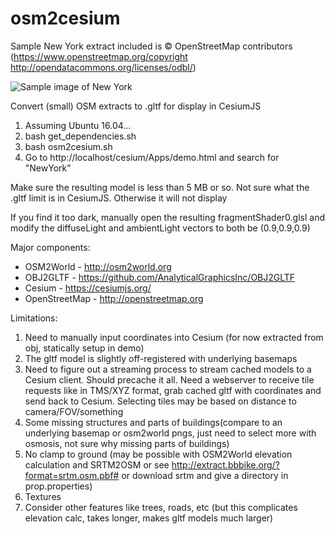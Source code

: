 # osm2cesium

Sample New York extract included is © OpenStreetMap contributors (https://www.openstreetmap.org/copyright http://opendatacommons.org/licenses/odbl/)

![Sample image of New York](https://raw.githubusercontent.com/stirringhalo/osm2cesium/master/sample2.png)

Convert (small) OSM extracts to .gltf for display in CesiumJS

1. Assuming Ubuntu 16.04...
2. bash get_dependencies.sh
3. bash osm2cesium.sh
4. Go to http://localhost/cesium/Apps/demo.html and search for "NewYork"

Make sure the resulting model is less than 5 MB or so. Not sure what the .gltf limit is in CesiumJS. Otherwise it will not display

If you find it too dark, manually open the resulting fragmentShader0.glsl and modify the diffuseLight and ambientLight vectors to both be (0.9,0.9,0.9)

Major components:

* OSM2World - http://osm2world.org
* OBJ2GLTF - https://github.com/AnalyticalGraphicsInc/OBJ2GLTF
* Cesium - https://cesiumjs.org/
* OpenStreetMap - http://openstreetmap.org

Limitations:

1. Need to manually input coordinates into Cesium (for now extracted from obj, statically setup in demo)
2. The gltf model is slightly off-registered with underlying basemaps
3. Need to figure out a streaming process to stream cached models to a Cesium client. Should precache it all. Need a webserver to receive tile requests like in TMS/XYZ format, grab cached gltf with coordinates and send back to Cesium. Selecting tiles may be based on distance to camera/FOV/something
4. Some missing structures and parts of buildings(compare to an underlying basemap or osm2world pngs, just need to select more with osmosis, not sure why missing parts of buildings)
5. No clamp to ground (may be possible with OSM2World elevation calculation and SRTM2OSM or see http://extract.bbbike.org/?format=srtm.osm.pbf# or download srtm and give a directory in prop.properties)
6. Textures
7. Consider other features like trees, roads, etc (but this complicates elevation calc, takes longer, makes gltf models much larger)

